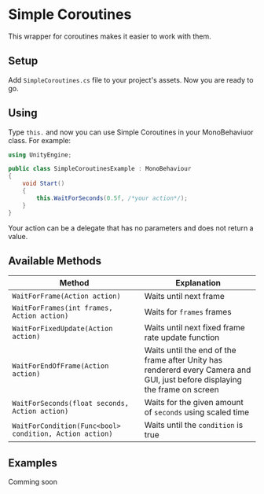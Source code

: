 # Simple Coroutines
This wrapper for coroutines makes it easier to work with them.

## Setup
Add `SimpleCoroutines.cs` file to your project's assets. Now you are ready to go.

## Using
Type `this.` and now you can use Simple Coroutines in your MonoBehaviuor class. For example:

```csharp
using UnityEngine;

public class SimpleCoroutinesExample : MonoBehaviour
{
    void Start()
    {
        this.WaitForSeconds(0.5f, /*your action*/);
    }
}
```

Your action can be a delegate that has no parameters and does not return a value.

## Available Methods
| Method | Explanation |
| -------------------- | ---------------------------------------------------------- |
| `WaitForFrame(Action action)` | Waits until next frame |
| `WaitForFrames(int frames, Action action)` | Waits for `frames` frames |
| `WaitForFixedUpdate(Action action)` | Waits until next fixed frame rate update function |
| `WaitForEndOfFrame(Action action)` | Waits until the end of the frame after Unity has rendererd every Camera and GUI, just before displaying the frame on screen |
| `WaitForSeconds(float seconds, Action action)` | Waits for the given amount of `seconds` using scaled time |
| `WaitForCondition(Func<bool> condition, Action action)` | Waits until the `condition` is true |

## Examples
Comming soon
